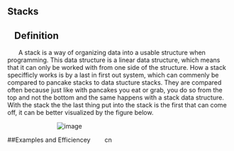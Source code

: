 ## Stacks

## &ensp; Definition
&emsp;&ensp; A stack is a way of organizing data into a usable structure when programming. This data structure is a linear data structure, which means that it can only be worked with from one side of the structure. How a stack specifficly works is by a last in first out system, which can commenly be compared to pancake stacks to data stucture stacks. They are compared often because just like with pancakes you eat or grab, you do so from the top and not the bottom and the same happens with a stack data structure. With the stack the the last thing put into the stack is the first that can come off, it can be better visualized by the figure below. 

&emsp;&emsp;&emsp;&emsp;&emsp;&emsp;&emsp;&emsp;![image](https://user-images.githubusercontent.com/83718823/145653795-9025205f-38f0-4cab-aaf9-04cd1383034e.png)

##Examples and Efficiencey 
&emsp;&emsp;cn
